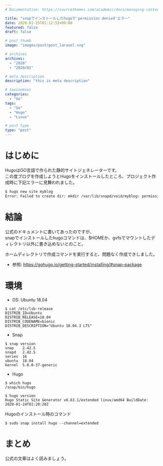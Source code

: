 ```yaml
---
# Documentation: https://sourcethemes.com/academic/docs/managing-content/

title: "snapでインストールしたhugoで'permission denied'エラー"
date: 2020-01-25T01:12:53+09:00
featured: false
draft: false

# post thumb
image: "images/post/post_laravel.svg"

# archives
archives:
  - "2020"
  - "2020/01"

# meta description
description: "this is meta description"

# taxonomies
categories:
  - "Go"
tags:
  - "Go"
  - "Hugo"
  - "Linux"

# post type
type: "post"
---
```


# はじめに

HugoはGO言語で作られた静的サイトジェネレーターです。  
この度ブログを作成しようとHugoをインストールしたところ、プロジェクト作成時に下記エラーに見舞われました。

```bash
$ hugo new site myblog
Error: Failed to create dir: mkdir /var/lib/snapd/void/myblog: permission denied
```


# 結論

公式のドキュメントに書いてあったのですが、  
snapでインストールしたhugoコマンドは、$HOMEか、gvfsでマウントしたディレクトリ以外に書き込めないとのこと。

ホームディレクトリで作成コマンドを実行すると、問題なく作成できしました。

- 参照: https://gohugo.io/getting-started/installing/#snap-package


# 環境


- OS: Ubuntu 18.04

```
$ cat /etc/lsb-release 
DISTRIB_ID=Ubuntu
DISTRIB_RELEASE=18.04
DISTRIB_CODENAME=bionic
DISTRIB_DESCRIPTION="Ubuntu 18.04.3 LTS"
```

- Snap

```
$ snap version
snap    2.42.5
snapd   2.42.5
series  16
ubuntu  18.04
kernel  5.0.0-37-generic
```

- Hugo

```
$ which hugo
/snap/bin/hugo

$ hugo version
Hugo Static Site Generator v0.63.1/extended linux/amd64 BuildDate: 2020-01-24T01:20:28Z
```

Hugoのインストール時のコマンド


```
$ sudo snap install hugo --channel=extended 
```

# まとめ

公式の文章はよく読みましょう。
